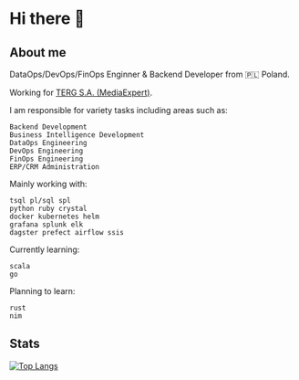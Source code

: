 <!--![mikelogaciuk](./img/homescreen.png)-->

<!-- <p align="center">
  <a href="https://github.com/mikelogaciuk">
    <img width="1000" src="https://github.com/mikelogaciuk/mikelogaciuk/raw/main/img/homescreen_n.png" alt="logo" />
  </a>
</p> -->

# Hi there 👋

## About me

DataOps/DevOps/FinOps Enginner & Backend Developer from :poland: Poland.

Working for [TERG S.A. (MediaExpert)](https://mediaexpert.pl).

I am responsible for variety tasks including areas such as:

    Backend Development
    Business Intelligence Development
    DataOps Engineering
    DevOps Engineering
    FinOps Engineering
    ERP/CRM Administration

Mainly working with:

    tsql pl/sql spl
    python ruby crystal
    docker kubernetes helm
    grafana splunk elk
    dagster prefect airflow ssis

Currently learning:

    scala
    go

Planning to learn:

    rust
    nim

## Stats

[![Top Langs](https://github-readme-stats.vercel.app/api/top-langs/?username=mikelogaciuk&layout=compact)](https://github.com/anuraghazra/github-readme-stats)
